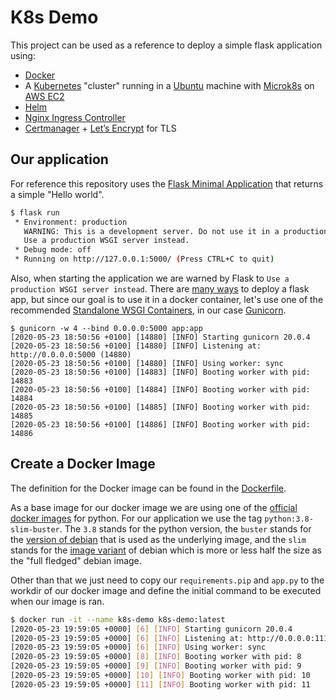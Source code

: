 # K8s Demo

This project can be used as a reference to deploy a simple flask application using:

- [Docker](https://docs.docker.com/get-started/)
- A [Kubernetes](https://kubernetes.io/docs/setup/) "cluster" running in a [Ubuntu](https://ubuntu.com/) machine with [Microk8s](https://microk8s.io/#get-started) on [AWS EC2](https://aws.amazon.com/pt/ec2/)
- [Helm](https://helm.sh/)
- [Nginx Ingress Controller](https://kubernetes.github.io/ingress-nginx/)
- [Certmanager](https://cert-manager.io/docs/) + [Let’s Encrypt](https://letsencrypt.org/) for TLS

## Our application

For reference this repository uses the [Flask Minimal Application](https://flask.palletsprojects.com/en/1.1.x/quickstart/#a-minimal-application) that returns a simple "Hello world".

```bash
$ flask run
 * Environment: production
   WARNING: This is a development server. Do not use it in a production deployment.
   Use a production WSGI server instead.
 * Debug mode: off
 * Running on http://127.0.0.1:5000/ (Press CTRL+C to quit)
```

Also, when starting the application we are warned by Flask to `Use a production WSGI server instead`. There are [many ways](https://flask.palletsprojects.com/en/1.1.x/deploying/) to deploy a flask app, but since our goal is to use it in a docker container, let's use one of the recommended [Standalone WSGI Containers](https://flask.palletsprojects.com/en/1.1.x/deploying/wsgi-standalone/), in our case [Gunicorn](https://gunicorn.org/).

```bashq
$ gunicorn -w 4 --bind 0.0.0.0:5000 app:app
[2020-05-23 18:50:56 +0100] [14880] [INFO] Starting gunicorn 20.0.4
[2020-05-23 18:50:56 +0100] [14880] [INFO] Listening at: http://0.0.0.0:5000 (14880)
[2020-05-23 18:50:56 +0100] [14880] [INFO] Using worker: sync
[2020-05-23 18:50:56 +0100] [14883] [INFO] Booting worker with pid: 14883
[2020-05-23 18:50:56 +0100] [14884] [INFO] Booting worker with pid: 14884
[2020-05-23 18:50:56 +0100] [14885] [INFO] Booting worker with pid: 14885
[2020-05-23 18:50:56 +0100] [14886] [INFO] Booting worker with pid: 14886
```

## Create a Docker Image

The definition for the Docker image can be found in the [Dockerfile](Dockerfile).

As a base image for our docker image we are using one of the [official docker images](https://hub.docker.com/_/python/) for python. For our application we use the tag `python:3.8-slim-buster`. The `3.8` stands for the python version, the `buster` stands for the [version of debian](https://www.debian.org/releases/buster/) that is used as the underlying image, and the `slim` stands for the [image variant](https://hub.docker.com/_/debian?tab=description) of debian which is more or less half the size as the "full fledged" debian image.

Other than that we just need to copy our `requirements.pip` and `app.py` to the workdir of our docker image and define the initial command to be executed when our image is ran.

```bash
$ docker run -it --name k8s-demo k8s-demo:latest
[2020-05-23 19:59:05 +0000] [6] [INFO] Starting gunicorn 20.0.4
[2020-05-23 19:59:05 +0000] [6] [INFO] Listening at: http://0.0.0.0:11130 (6)
[2020-05-23 19:59:05 +0000] [6] [INFO] Using worker: sync
[2020-05-23 19:59:05 +0000] [8] [INFO] Booting worker with pid: 8
[2020-05-23 19:59:05 +0000] [9] [INFO] Booting worker with pid: 9
[2020-05-23 19:59:05 +0000] [10] [INFO] Booting worker with pid: 10
[2020-05-23 19:59:05 +0000] [11] [INFO] Booting worker with pid: 11
```
